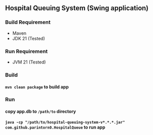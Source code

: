 ## Hospital Queuing System (Swing application)

### Build Requirement
- Maven
- JDK 21 (Tested)

### Run Requirement
- JVM 21 (Tested)

### Build
#### `mvn clean package` to build app

### Run
#### copy app.db to `/path/to` directory
#### `java -cp "/path/to/hospital-queuing-system-v*.*.*.jar" com.github.parintorn0.HospitalQueue` to run app
